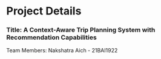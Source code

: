 # Project Details

### Title:  A Context-Aware Trip Planning System with Recommendation Capabilities

Team Members: Nakshatra Aich - 21BAI1922
